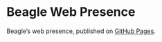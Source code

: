 # Beagle Web Presence

Beagle’s web presence, published on [GitHub Pages](https://RomanLangrehr.github.io/Beagle/branches/fix-gradle).